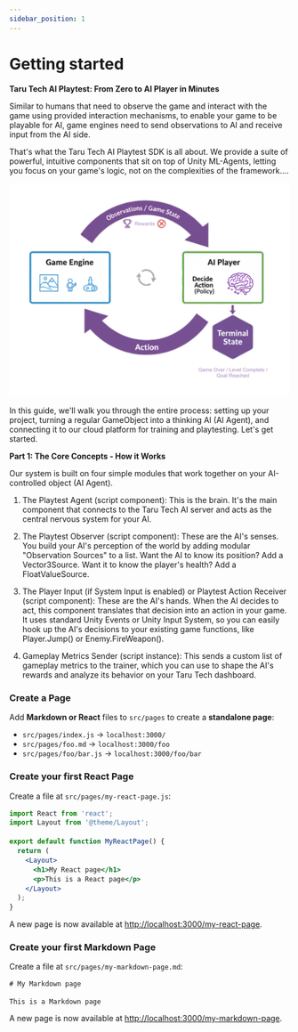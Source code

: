 ```yaml
---
sidebar_position: 1
---
```


# Getting started


**Taru Tech AI Playtest: From Zero to AI Player in Minutes**

Similar to humans that need to observe the game and interact with the game using provided interaction mechanisms, to enable your game to be playable for AI, game engines need to send observations to AI and receive input from the AI side. 

That's what the Taru Tech AI Playtest SDK is all about. We provide a suite of powerful, intuitive components that sit on top of Unity ML-Agents, letting you focus on your game's logic, not on the complexities of the framework….

![Process diagram](./Diagram_AI_process.png)

In this guide, we'll walk you through the entire process: setting up your project, turning a regular GameObject into a thinking AI (AI Agent), and connecting it to our cloud platform for training and playtesting. Let's get started.

**Part 1: The Core Concepts \- How it Works**

Our system is built on four simple modules that work together on your AI-controlled object (AI Agent).

1. The Playtest Agent (script component): This is the brain. It's the main component that connects to the Taru Tech AI server and acts as the central nervous system for your AI.

2. The Playtest Observer (script component): These are the AI's senses. You build your AI's perception of the world by adding modular "Observation Sources" to a list. Want the AI to know its position? Add a Vector3Source. Want it to know the player's health? Add a FloatValueSource.   
     
3. The Player Input (if System Input is enabled) or Playtest Action Receiver (script component): These are the AI's hands. When the AI decides to act, this component translates that decision into an action in your game. It uses standard Unity Events or Unity Input System, so you can easily hook up the AI's decisions to your existing game functions, like Player.Jump() or Enemy.FireWeapon().   
     
4. Gameplay Metrics Sender (script instance): This sends a custom list of gameplay metrics to the trainer, which you can use to shape the AI's rewards and analyze its behavior on your Taru Tech dashboard.


### Create a Page

Add **Markdown or React** files to `src/pages` to create a **standalone page**:

- `src/pages/index.js` → `localhost:3000/`
- `src/pages/foo.md` → `localhost:3000/foo`
- `src/pages/foo/bar.js` → `localhost:3000/foo/bar`

### Create your first React Page

Create a file at `src/pages/my-react-page.js`:

```jsx title="src/pages/my-react-page.js"
import React from 'react';
import Layout from '@theme/Layout';

export default function MyReactPage() {
  return (
    <Layout>
      <h1>My React page</h1>
      <p>This is a React page</p>
    </Layout>
  );
}
```

A new page is now available at [http://localhost:3000/my-react-page](http://localhost:3000/my-react-page).

### Create your first Markdown Page

Create a file at `src/pages/my-markdown-page.md`:

```mdx title="src/pages/my-markdown-page.md"
# My Markdown page

This is a Markdown page
```

A new page is now available at [http://localhost:3000/my-markdown-page](http://localhost:3000/my-markdown-page).
